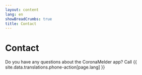 ```yaml
---
layout: content
lang: en
showBreadCrumbs: true
title: Contact
---
```


# Contact

Do you have any questions about the CoronaMelder app? Call {{ site.data.translations.phone-action[page.lang] }}
